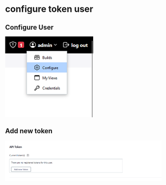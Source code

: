 # configure token user

## Configure User

![qownnotes-media-DeBZyS](../../media/qownnotes-media-DeBZyS.png)

## Add new token

![qownnotes-media-WNBtbU](../../media/qownnotes-media-WNBtbU.png)

